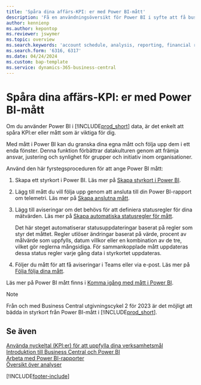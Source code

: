 ```yaml
---
title: 'Spåra dina affärs-KPI: er med Power BI-mått'
description: 'Få en användningsöversikt för Power BI i syfte att få business intelligence och KPI:er från dina Business Central-data.'
author: kennienp
ms.author: kepontop
ms.reviewer: jswymer
ms.topic: overview
ms.search.keywords: 'account schedule, analysis, reporting, financial report, business intelligence, KPI'
ms.search.form: '6316, 6317'
ms.date: 04/24/2024
ms.custom: bap-template
ms.service: dynamics-365-business-central
---
```


# Spåra dina affärs-KPI: er med Power BI-mått

Om du använder Power BI i [!INCLUDE[prod_short](includes/prod_short.md)] data, är det enkelt att spåra KPI:er eller mått som är viktiga för dig.

Med mått i Power BI kan du granska dina egna mått och följa upp dem i ett enda fönster. Denna funktion förbättrar datakulturen genom att främja ansvar, justering och synlighet för grupper och initiativ inom organisationer.

Använd den här fyrstegsproceduren för att ange Power BI mått:

1. Skapa ett styrkort i Power BI. Läs mer på [Skapa styrkort i Power BI](/power-bi/create-reports/service-goals-create).  
2. Lägg till mått du vill följa upp genom att ansluta till din Power BI-rapport om telemetri. Läs mer på [Skapa anslutna mått](/power-bi/create-reports/service-goals-create-connected).  
3. Lägg till aviseringar om det behövs för att definiera statusregler för dina mätvärden. Läs mer på [Skapa automatiska statusregler för mått](/power-bi/create-reports/service-metrics-status-rules).  

    Det här steget automatiserar statusuppdateringar baserat på regler som styr det måttet. Regler utlöser ändringar baserat på värde, procent av målvärde som uppfylls, datum villkor eller en kombination av de tre, vilket gör reglerna mångsidiga. För sammankopplade mått uppdateras dessa status regler varje gång data i styrkortet uppdateras.
4. Följer du mått för att få aviseringar i Teams eller via e-post. Läs mer på [Följa följa dina mått](/power-bi/create-reports/service-metrics-follow).  

Läs mer på Power BI mått finns i [Komma igång med mått i Power BI](/power-bi/create-reports/service-goals-introduction).

> [!NOTE]
> Från och med Business Central utgivningscykel 2 för 2023 är det möjligt att bädda in styrkort från Power BI-mått i [!INCLUDE[prod_short](includes/prod_short.md)].

## Se även

[Använda nyckeltal (KPI:er) för att uppfylla dina verksamhetsmål](analytics-about-kpis.md)  
[Introduktion till Business Central och Power BI](admin-powerbi.md)  
[Arbeta med Power BI-rapporter](across-working-with-powerbi.md)  
[Översikt över analyser](reports-bi-reporting.md)  

[!INCLUDE[footer-include](includes/footer-banner.md)]
